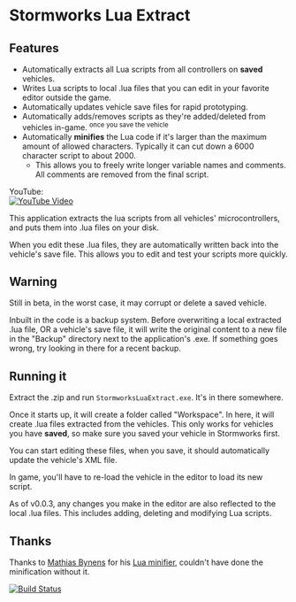 # Stormworks Lua Extract

## Features

* Automatically extracts all Lua scripts from all controllers on **saved** vehicles.
* Writes Lua scripts to local .lua files that you can edit in your favorite editor outside the game.
* Automatically updates vehicle save files for rapid prototyping.
* Automatically adds/removes scripts as they're added/deleted from vehicles in-game. <sup>once you save the vehicle</sup>
* Automatically **minifies** the Lua code if it's larger than the maximum amount of allowed characters. Typically it can cut down a 6000 character script to about 2000.
	* This allows you to freely write longer variable names and comments.  
	All comments are removed from the final script.

YouTube:  
[![YouTube Video](https://img.youtube.com/vi/9sFofudtIb0/0.jpg)](https://www.youtube.com/watch?v=9sFofudtIb0)

This application extracts the lua scripts from all vehicles' microcontrollers, and puts them into .lua files on your disk.

When you edit these .lua files, they are automatically written back into the vehicle's save file. This allows you to edit and test your scripts more quickly.

## Warning
Still in beta, in the worst case, it may corrupt or delete a saved vehicle.

Inbuilt in the code is a backup system. Before overwriting a local extracted .lua file, OR a vehicle's save file, it will write the original content to a new file in the "Backup" directory next to the application's .exe. If something goes wrong, try looking in there for a recent backup.

## Running it
Extract the .zip and run `StormworksLuaExtract.exe`. It's in there somewhere.

Once it starts up, it will create a folder called "Workspace". In here, it will create .lua files extracted from the vehicles.
This only works for vehicles you have **saved**, so make sure you saved your vehicle in Stormworks first.

You can start editing these files, when you save, it should automatically update the vehicle's XML file.

In game, you'll have to re-load the vehicle in the editor to load its new script.

As of v0.0.3, any changes you make in the editor are also reflected to the local .lua files. This includes adding, deleting and modifying Lua scripts.

## Thanks

Thanks to [Mathias Bynens](https://github.com/mathiasbynens) for his [Lua minifier](https://github.com/mathiasbynens/mothereff.in/tree/master/lua-minifier), couldn't have done the minification without it.

[![Build Status](https://travis-ci.com/Rene-Sackers/StormworksLuaExtract.svg?branch=master)](https://travis-ci.com/Rene-Sackers/StormworksLuaExtract)